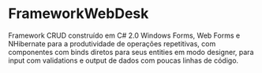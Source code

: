 # FrameworkWebDesk
Framework CRUD construído em C# 2.0 Windows Forms, Web Forms e NHibernate para a produtividade de operações repetitivas, com componentes com binds diretos para seus entities em modo designer, para input com validations e output de dados com poucas linhas de código.
